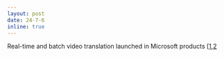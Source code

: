 ```yaml
---
layout: post
date: 24-7-6
inline: true
---
```

Real-time and batch video translation launched in Microsoft products [[1](https://www.microsoft.com/en-us/edge/features/real-time-video-translation?form=MA13FJ),[2](https://techcommunity.microsoft.com/t5/ai-azure-ai-services-blog/announcing-video-translation-amp-speech-translation-api/ba-p/4148007)
